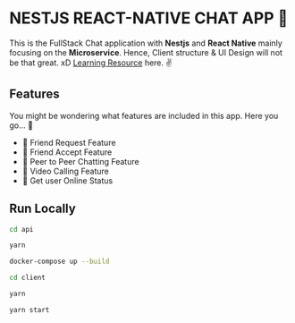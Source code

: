 # NESTJS REACT-NATIVE CHAT APP 🚀

This is the FullStack Chat application with **Nestjs** and **React Native** mainly focusing on the **Microservice**. Hence, Client structure & UI Design will not be that great. xD [Learning Resource](https://www.youtube.com/watch?v=jCX2yf7KKgc&list=PL9_OU-1M9E_sRG7S81PdBtAXFtbRHtSQ8&index=2>) here. ✌️

## Features

You might be wondering what features are included in this app. Here you go... 🚀

- 🚀 Friend Request Feature
- 🚀 Friend Accept Feature
- 🚀 Peer to Peer Chatting Feature
- 🚀 Video Calling Feature
- 🚀 Get user Online Status

## Run Locally

```bash
cd api

yarn

docker-compose up --build
```

```bash
cd client

yarn

yarn start
```
